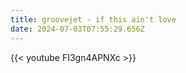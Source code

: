 ```yaml
---
title: groovejet - if this ain't love
date: 2024-07-03T07:55:29.656Z
---
```

{{< youtube FI3gn4APNXc >}}
